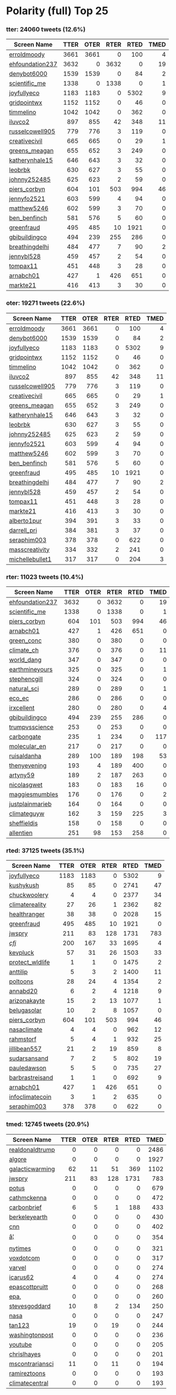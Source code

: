 # Polarity (full) Top 25

### tter: 24060 tweets (12.6%)

| Screen Name                                             |TTER|OTER|RTER|RTED|TMED|
| --------------------------------------------------------|---:|---:|---:|---:|---:|
[erroldmoody](https://twitter.com/erroldmoody)|3661|3661|0|100|4|
[ehfoundation237](https://twitter.com/ehfoundation237)|3632|0|3632|0|19|
[denybot6000](https://twitter.com/denybot6000)|1539|1539|0|84|2|
[scientific_me](https://twitter.com/scientific_me)|1338|0|1338|0|1|
[joyfullyeco](https://twitter.com/joyfullyeco)|1183|1183|0|5302|9|
[gridpointwx](https://twitter.com/gridpointwx)|1152|1152|0|46|0|
[timmelino](https://twitter.com/timmelino)|1042|1042|0|362|0|
[iluvco2](https://twitter.com/iluvco2)|897|855|42|348|11|
[russelcowell905](https://twitter.com/russelcowell905)|779|776|3|119|0|
[creativecivil](https://twitter.com/creativecivil)|665|665|0|29|1|
[greens_meagan](https://twitter.com/greens_meagan)|655|652|3|249|0|
[katherynhale15](https://twitter.com/katherynhale15)|646|643|3|32|0|
[leobrbk](https://twitter.com/leobrbk)|630|627|3|55|0|
[johnny252485](https://twitter.com/johnny252485)|625|623|2|59|0|
[piers_corbyn](https://twitter.com/piers_corbyn)|604|101|503|994|46|
[jennyfo2521](https://twitter.com/jennyfo2521)|603|599|4|94|0|
[matthew5246](https://twitter.com/matthew5246)|602|599|3|70|0|
[ben_benfinch](https://twitter.com/ben_benfinch)|581|576|5|60|0|
[greenfraud](https://twitter.com/greenfraud)|495|485|10|1921|0|
[gbibuildingco](https://twitter.com/gbibuildingco)|494|239|255|286|0|
[breathingdelhi](https://twitter.com/breathingdelhi)|484|477|7|90|2|
[jennybl528](https://twitter.com/jennybl528)|459|457|2|54|0|
[tompax11](https://twitter.com/tompax11)|451|448|3|28|0|
[arnabch01](https://twitter.com/arnabch01)|427|1|426|651|0|
[markte21](https://twitter.com/markte21)|416|413|3|30|0|


### oter: 19271 tweets (22.6%)

| Screen Name                                             |TTER|OTER|RTER|RTED|TMED|
| --------------------------------------------------------|---:|---:|---:|---:|---:|
[erroldmoody](https://twitter.com/erroldmoody)|3661|3661|0|100|4|
[denybot6000](https://twitter.com/denybot6000)|1539|1539|0|84|2|
[joyfullyeco](https://twitter.com/joyfullyeco)|1183|1183|0|5302|9|
[gridpointwx](https://twitter.com/gridpointwx)|1152|1152|0|46|0|
[timmelino](https://twitter.com/timmelino)|1042|1042|0|362|0|
[iluvco2](https://twitter.com/iluvco2)|897|855|42|348|11|
[russelcowell905](https://twitter.com/russelcowell905)|779|776|3|119|0|
[creativecivil](https://twitter.com/creativecivil)|665|665|0|29|1|
[greens_meagan](https://twitter.com/greens_meagan)|655|652|3|249|0|
[katherynhale15](https://twitter.com/katherynhale15)|646|643|3|32|0|
[leobrbk](https://twitter.com/leobrbk)|630|627|3|55|0|
[johnny252485](https://twitter.com/johnny252485)|625|623|2|59|0|
[jennyfo2521](https://twitter.com/jennyfo2521)|603|599|4|94|0|
[matthew5246](https://twitter.com/matthew5246)|602|599|3|70|0|
[ben_benfinch](https://twitter.com/ben_benfinch)|581|576|5|60|0|
[greenfraud](https://twitter.com/greenfraud)|495|485|10|1921|0|
[breathingdelhi](https://twitter.com/breathingdelhi)|484|477|7|90|2|
[jennybl528](https://twitter.com/jennybl528)|459|457|2|54|0|
[tompax11](https://twitter.com/tompax11)|451|448|3|28|0|
[markte21](https://twitter.com/markte21)|416|413|3|30|0|
[alberto1pur](https://twitter.com/alberto1pur)|394|391|3|33|0|
[darrell_pri](https://twitter.com/darrell_pri)|384|381|3|37|0|
[seraphim003](https://twitter.com/seraphim003)|378|378|0|622|0|
[masscreativity](https://twitter.com/masscreativity)|334|332|2|241|0|
[michellebullet1](https://twitter.com/michellebullet1)|317|317|0|204|3|


### rter: 11023 tweets (10.4%)

| Screen Name                                             |TTER|OTER|RTER|RTED|TMED|
| --------------------------------------------------------|---:|---:|---:|---:|---:|
[ehfoundation237](https://twitter.com/ehfoundation237)|3632|0|3632|0|19|
[scientific_me](https://twitter.com/scientific_me)|1338|0|1338|0|1|
[piers_corbyn](https://twitter.com/piers_corbyn)|604|101|503|994|46|
[arnabch01](https://twitter.com/arnabch01)|427|1|426|651|0|
[green_conc](https://twitter.com/green_conc)|380|0|380|0|0|
[climate_ch](https://twitter.com/climate_ch)|376|0|376|0|11|
[world_dang](https://twitter.com/world_dang)|347|0|347|0|0|
[earthmineyours](https://twitter.com/earthmineyours)|325|0|325|0|1|
[stephencgill](https://twitter.com/stephencgill)|324|0|324|0|0|
[natural_sci](https://twitter.com/natural_sci)|289|0|289|0|1|
[eco_ec](https://twitter.com/eco_ec)|286|0|286|0|0|
[irxcellent](https://twitter.com/irxcellent)|280|0|280|0|4|
[gbibuildingco](https://twitter.com/gbibuildingco)|494|239|255|286|0|
[trumpvsscience](https://twitter.com/trumpvsscience)|253|0|253|0|0|
[carbongate](https://twitter.com/carbongate)|235|1|234|0|117|
[molecular_en](https://twitter.com/molecular_en)|217|0|217|0|0|
[ruisaldanha](https://twitter.com/ruisaldanha)|289|100|189|198|53|
[thenyevening](https://twitter.com/thenyevening)|193|4|189|400|0|
[artyny59](https://twitter.com/artyny59)|189|2|187|263|0|
[nicolasgwet](https://twitter.com/nicolasgwet)|183|0|183|16|0|
[maggiesmumbles](https://twitter.com/maggiesmumbles)|176|0|176|0|2|
[justplainmarieb](https://twitter.com/justplainmarieb)|164|0|164|0|0|
[climateguyw](https://twitter.com/climateguyw)|162|3|159|225|3|
[sheffieldis](https://twitter.com/sheffieldis)|158|0|158|0|0|
[allentien](https://twitter.com/allentien)|251|98|153|258|0|


### rted: 37125 tweets (35.1%)

| Screen Name                                             |TTER|OTER|RTER|RTED|TMED|
| --------------------------------------------------------|---:|---:|---:|---:|---:|
[joyfullyeco](https://twitter.com/joyfullyeco)|1183|1183|0|5302|9|
[kushykush](https://twitter.com/kushykush)|85|85|0|2741|47|
[chuckwoolery](https://twitter.com/chuckwoolery)|4|4|0|2377|34|
[climatereality](https://twitter.com/climatereality)|27|26|1|2362|82|
[healthranger](https://twitter.com/healthranger)|38|38|0|2028|15|
[greenfraud](https://twitter.com/greenfraud)|495|485|10|1921|0|
[jwspry](https://twitter.com/jwspry)|211|83|128|1731|783|
[_cfj_](https://twitter.com/_cfj_)|200|167|33|1695|4|
[kevpluck](https://twitter.com/kevpluck)|57|31|26|1503|33|
[protect_wldlife](https://twitter.com/protect_wldlife)|1|1|0|1475|2|
[anttilip](https://twitter.com/anttilip)|5|3|2|1400|11|
[poltoons](https://twitter.com/poltoons)|28|24|4|1354|2|
[annabd20](https://twitter.com/annabd20)|6|2|4|1218|9|
[arizonakayte](https://twitter.com/arizonakayte)|15|2|13|1077|1|
[belugasolar](https://twitter.com/belugasolar)|10|2|8|1057|0|
[piers_corbyn](https://twitter.com/piers_corbyn)|604|101|503|994|46|
[nasaclimate](https://twitter.com/nasaclimate)|4|4|0|962|12|
[rahmstorf](https://twitter.com/rahmstorf)|5|4|1|932|25|
[jillibean557](https://twitter.com/jillibean557)|21|2|19|859|8|
[sudarsansand](https://twitter.com/sudarsansand)|7|2|5|802|19|
[pauledawson](https://twitter.com/pauledawson)|5|5|0|735|27|
[barbrastreisand](https://twitter.com/barbrastreisand)|1|1|0|692|9|
[arnabch01](https://twitter.com/arnabch01)|427|1|426|651|0|
[infoclimatecoin](https://twitter.com/infoclimatecoin)|3|1|2|635|0|
[seraphim003](https://twitter.com/seraphim003)|378|378|0|622|0|


### tmed: 12745 tweets (20.9%)

| Screen Name                                             |TTER|OTER|RTER|RTED|TMED|
| --------------------------------------------------------|---:|---:|---:|---:|---:|
[realdonaldtrump](https://twitter.com/realdonaldtrump)|0|0|0|0|2486|
[algore](https://twitter.com/algore)|0|0|0|0|1927|
[galacticwarming](https://twitter.com/galacticwarming)|62|11|51|369|1102|
[jwspry](https://twitter.com/jwspry)|211|83|128|1731|783|
[potus](https://twitter.com/potus)|0|0|0|0|679|
[cathmckenna](https://twitter.com/cathmckenna)|0|0|0|0|472|
[carbonbrief](https://twitter.com/carbonbrief)|6|5|1|188|433|
[berkeleyearth](https://twitter.com/berkeleyearth)|0|0|0|0|430|
[cnn](https://twitter.com/cnn)|0|0|0|0|402|
[â¦](https://twitter.com/â¦)|0|0|0|0|354|
[nytimes](https://twitter.com/nytimes)|0|0|0|0|321|
[voxdotcom](https://twitter.com/voxdotcom)|0|0|0|0|317|
[varvel](https://twitter.com/varvel)|0|0|0|0|274|
[icarus62](https://twitter.com/icarus62)|4|0|4|0|274|
[epascottpruitt](https://twitter.com/epascottpruitt)|0|0|0|0|268|
[epa,](https://twitter.com/epa,)|0|0|0|0|260|
[stevesgoddard](https://twitter.com/stevesgoddard)|10|8|2|134|250|
[nasa](https://twitter.com/nasa)|0|0|0|0|247|
[tan123](https://twitter.com/tan123)|19|0|19|0|244|
[washingtonpost](https://twitter.com/washingtonpost)|0|0|0|0|236|
[youtube](https://twitter.com/youtube)|0|0|0|0|205|
[chrislhayes](https://twitter.com/chrislhayes)|0|0|0|0|201|
[mscontrariansci](https://twitter.com/mscontrariansci)|11|0|11|0|194|
[ramireztoons](https://twitter.com/ramireztoons)|0|0|0|0|193|
[climatecentral](https://twitter.com/climatecentral)|0|0|0|0|193|


